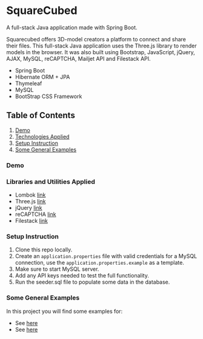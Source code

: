 # SquareCubed
A full-stack Java application made with Spring Boot.

Squarecubed offers 3D-model creators a platform to connect and share their files. This full-stack Java application uses the Three.js library to render models in the browser. It was also built using Bootstrap, JavaScript, jQuery, AJAX, MySQL, reCAPTCHA, Mailjet API and Filestack API.

- Spring Boot 
- Hibernate ORM + JPA
- Thymeleaf
- MySQL
- BootStrap CSS Framework

## Table of Contents
1. [Demo](https://github.com/codeup-capstone-3d-printing-club/capstone-3d-printing#demo)
2. [Technologies Applied](https://github.com/codeup-capstone-3d-printing-club/capstone-3d-printing#libraries-and-utilities-applied)
3. [Setup Instruction](https://github.com/codeup-capstone-3d-printing-club/capstone-3d-printing#setup-instruction)
4. [Some General Examples](https://github.com/codeup-capstone-3d-printing-club/capstone-3d-printing#some-general-examples)

### Demo

### Libraries and Utilities Applied

- Lombok [link](https://)
- Three.js [link](https://https://threejs.org//)
- jQuery [link](https://jquery.com/)
- reCAPTCHA [link](https://www.google.com/recaptcha/about/)
- Filestack [link](https://www.filestack.com/)

### Setup Instruction

1. Clone this repo locally.
1. Create an `application.properties` file with valid credentials for a MySQL connection, use the `application.properties.example` as a template.
1. Make sure to start MySQL server.
1. Add any API keys needed to test the full functionality.
1. Run the seeder.sql file to populate some data in the database.

### Some General Examples

In this project you will find some examples for:
- See [here]()
- See [here]()
